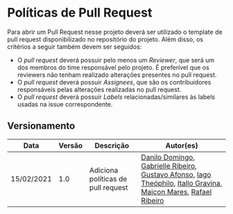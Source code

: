 # Políticas de Pull Request

Para abrir um Pull Request nesse projeto deverá ser utilizado o template de pull request disponibilizado no repositório do projeto. Além disso, os critérios a seguir também devem ser seguidos: 

- O _pull request_ deverá possuir pelo menos um _Reviewer_, que será um dos membros do time responsável pelo projeto. É preferível que os reviewers não tenham realizado alterações presentes no pull request.
- O _pull request_ deverá possuir _Assignees_, que são os contribuidores responsáveis pelas alterações realizadas no pull request.
- O _pull request_ deverá possuir _Labels_ relacionadas/similares às labels usadas na issue correspondente.

## Versionamento

| Data | Versão | Descrição | Autor(es) |
|------|------|------|------|
|15/02/2021|1.0|Adiciona políticas de pull request|[Danilo Domingo](https://github.com/danilow200), [Gabrielle Ribeiro](https://github.com/Gabrielle-Ribeiro), [Gustavo Afonso](https://github.com/GustavoAPS), [Iago Theóphilo](https://github.com/IagoTheophilo), [Itallo Gravina](https://github.com/itallogravina), [Maicon Mares](https://github.com/MaiconMares), [Rafael Ribeiro](https://github.com/rafaelflarrn)|


